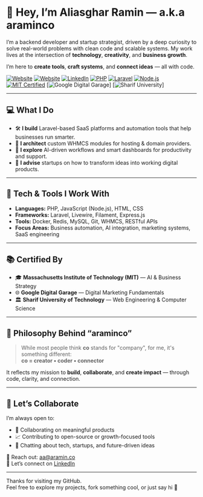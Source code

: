 # 👋 Hey, I’m Aliasghar Ramin — a.k.a araminco

I’m a backend developer and startup strategist, driven by a deep curiosity to solve real-world problems with clean code and scalable systems. My work lives at the intersection of **technology**, **creativity**, and **business growth**.

I’m here to **create tools**, **craft systems**, and **connect ideas** — all with code.

[![Website](https://img.shields.io/badge/Website-aramin.co-informational?style=flat&logo=google-chrome)](https://aramin.co)
[![Website](https://img.shields.io/badge/Website-AliasgharRamin.ir-informational?style=flat&logo=google-chrome)](https://aliasgharramin.ir)
[![LinkedIn](https://img.shields.io/badge/LinkedIn-aliasgharramin-blue?style=flat&logo=linkedin)](https://www.linkedin.com/in/aliasgharramin)
[![PHP](https://img.shields.io/badge/PHP-Expert-informational?style=flat&logo=php)](https://www.php.net/)
[![Laravel](https://img.shields.io/badge/Laravel-Lover-ff2d20?style=flat&logo=laravel)](https://laravel.com/)
[![Node.js](https://img.shields.io/badge/Node.js-Dev-339933?style=flat&logo=node.js)](https://nodejs.org/)
[![MIT Certified](https://img.shields.io/badge/Certified-MIT-informational?style=flat&logo=mit)](https://mit.edu)
[![Google Digital Garage](https://img.shields.io/badge/Certified-Google-blue?style=flat&logo=google)]
[![Sharif University](https://img.shields.io/badge/Certified-Sharif-informational?style=flat)]

---

## 💻 What I Do

- 🛠️ **I build** Laravel-based SaaS platforms and automation tools that help businesses run smarter.
- 🧩 **I architect** custom WHMCS modules for hosting & domain providers.
- 🤖 **I explore** AI-driven workflows and smart dashboards for productivity and support.
- 🚀 **I advise** startups on how to transform ideas into working digital products.

---

## 🧠 Tech & Tools I Work With

- **Languages:** PHP, JavaScript (Node.js), HTML, CSS  
- **Frameworks:** Laravel, Livewire, Filament, Express.js  
- **Tools:** Docker, Redis, MySQL, Git, WHMCS, RESTful APIs  
- **Focus Areas:** Business automation, AI integration, marketing systems, SaaS engineering

---

## 📚 Certified By

- 🎓 **Massachusetts Institute of Technology (MIT)** — AI & Business Strategy  
- 🌐 **Google Digital Garage** — Digital Marketing Fundamentals  
- 🏛️ **Sharif University of Technology** — Web Engineering & Computer Science

---

## 🧬 Philosophy Behind “araminco”

> While most people think **co** stands for "company", for me, it's something different:  
> **co = creator • coder • connector**  

It reflects my mission to **build**, **collaborate**, and **create impact** — through code, clarity, and connection.

---

## 🤝 Let’s Collaborate

I’m always open to:
- 🌱 Collaborating on meaningful products
- 📈 Contributing to open-source or growth-focused tools
- 💬 Chatting about tech, startups, and future-driven ideas

📧 Reach out: [aa@aramin.co](mailto:aa@aramin.co)  
🔗 Let’s connect on [LinkedIn](https://www.linkedin.com/in/aliasgharramin)

---

Thanks for visiting my GitHub.  
Feel free to explore my projects, fork something cool, or just say hi 👋

